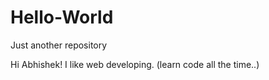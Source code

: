 # Hello-World
Just another repository

 Hi Abhishek!
  I like web developing. (learn code all the time..)

